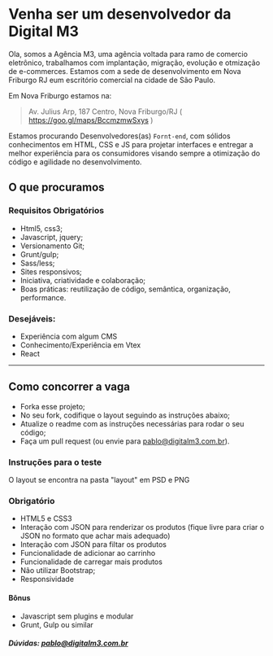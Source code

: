 # Venha ser um desenvolvedor da Digital M3

Ola, somos a Agência M3, uma agência voltada para ramo de comercio eletrônico, trabalhamos com implantação, migração, evolução e otmização de e-commerces. Estamos com a sede de desenvolvimento em Nova Friburgo RJ eum escritório comercial na cidade de São Paulo.

Em Nova Friburgo estamos na: 
> Av. Julius Arp, 187 
> Centro, Nova Friburgo/RJ
( https://goo.gl/maps/BccmzmwSxys )

Estamos procurando Desenvolvedores(as) `Fornt-end`, com sólidos conhecimentos em HTML, CSS e JS para projetar interfaces e entregar a melhor experiência para os consumidores visando sempre a otimização do código e agilidade no desenvolvimento.

## O que procuramos

### Requisitos Obrigatórios

- Html5, css3;
- Javascript, jquery;
- Versionamento Git;
- Grunt/gulp;
- Sass/less;
- Sites responsivos;
- Iniciativa, criatividade e colaboração;
- Boas práticas: reutilização de código, semântica, organização, performance.

### Desejáveis:

- Experiência com algum CMS
- Conhecimento/Experiência em Vtex
- React

----

## Como concorrer a vaga

- Forka esse projeto;
- No seu fork, codifique o layout seguindo as instruções abaixo;
- Atualize o readme com as instruções necessárias para rodar o seu código;
- Faça um pull request (ou envie para pablo@digitalm3.com.br).

### Instruções para o teste

O layout se encontra na pasta "layout" em PSD e PNG

### Obrigatório

- HTML5 e CSS3
- Interação com JSON para renderizar os produtos (fique livre para criar o JSON no formato que achar mais adequado)
- Interação com JSON para filtar os produtos
- Funcionalidade de adicionar ao carrinho
- Funcionalidade de carregar mais produtos
- Não utilizar Bootstrap;
- Responsividade

#### Bônus

- Javascript sem plugins e modular
- Grunt, Gulp ou similar

##### Dúvidas: pablo@digitalm3.com.br